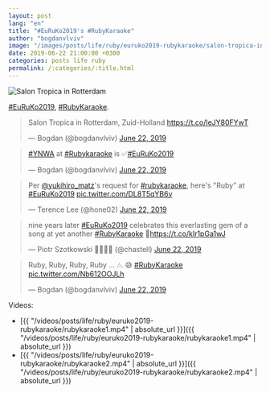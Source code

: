 ```yaml
---
layout: post
lang: "en"
title: "#EuRuKo2019's #RubyKaraoke"
author: "bogdanvlviv"
image: "/images/posts/life/ruby/euruko2019-rubykaraoke/salon-tropica-in-rotterdam.jpg"
date: 2019-06-22 21:00:00 +0300
categories: posts life ruby
permalink: /:categories/:title.html
---
```


<div class="picture">
  <img src="{{ "/images/posts/life/ruby/euruko2019-rubykaraoke/salon-tropica-in-rotterdam.jpg" | absolute_url }}" title="Salon Tropica in Rotterdam" loading="lazy">
</div>

[#EuRuKo2019](https://twitter.com/hashtag/EuRuKo2019), [#RubyKaraoke](https://twitter.com/hashtag/RubyKaraoke).

<blockquote class="twitter-tweet" data-lang="en"><p lang="nl" dir="ltr">Salon Tropica in Rotterdam, Zuid-Holland <a href="https://t.co/IeJY80FYwT">https://t.co/IeJY80FYwT</a></p>&mdash; Bogdan (@bogdanvlviv) <a href="https://twitter.com/bogdanvlviv/status/1142500592461537281?ref_src=twsrc%5Etfw">June 22, 2019</a></blockquote>

<blockquote class="twitter-tweet" data-lang="en"><p lang="en" dir="ltr"><a href="https://twitter.com/hashtag/YNWA?src=hash&amp;ref_src=twsrc%5Etfw">#YNWA</a> at <a href="https://twitter.com/hashtag/Rubykaraoke?src=hash&amp;ref_src=twsrc%5Etfw">#Rubykaraoke</a> is ✅<a href="https://twitter.com/hashtag/EuRuKo2019?src=hash&amp;ref_src=twsrc%5Etfw">#EuRuKo2019</a></p>&mdash; Bogdan (@bogdanvlviv) <a href="https://twitter.com/bogdanvlviv/status/1142529883324715009?ref_src=twsrc%5Etfw">June 22, 2019</a></blockquote>

<blockquote class="twitter-tweet" data-lang="en"><p lang="en" dir="ltr">Per <a href="https://twitter.com/yukihiro_matz?ref_src=twsrc%5Etfw">@yukihiro_matz</a>&#39;s request for <a href="https://twitter.com/hashtag/rubykaraoke?src=hash&amp;ref_src=twsrc%5Etfw">#rubykaraoke</a>, here&#39;s &quot;Ruby&quot; at <a href="https://twitter.com/hashtag/EuRuKo2019?src=hash&amp;ref_src=twsrc%5Etfw">#EuRuKo2019</a> <a href="https://t.co/DL8T5qYB6y">pic.twitter.com/DL8T5qYB6y</a></p>&mdash; Terence Lee (@hone02) <a href="https://twitter.com/hone02/status/1142544113759391748?ref_src=twsrc%5Etfw">June 22, 2019</a></blockquote>

<blockquote class="twitter-tweet" data-lang="en"><p lang="en" dir="ltr">nine years later <a href="https://twitter.com/hashtag/EuRuKo2019?src=hash&amp;ref_src=twsrc%5Etfw">#EuRuKo2019</a> celebrates this everlasting gem of a song at yet another <a href="https://twitter.com/hashtag/RubyKaraoke?src=hash&amp;ref_src=twsrc%5Etfw">#RubyKaraoke</a> 🎤<a href="https://t.co/kIr1pGa1wJ">https://t.co/kIr1pGa1wJ</a></p>&mdash; Piotr Szotkowski 🏳️‍🌈🇪🇺 (@chastell) <a href="https://twitter.com/chastell/status/1142544171871473664?ref_src=twsrc%5Etfw">June 22, 2019</a></blockquote>

<blockquote class="twitter-tweet" data-lang="en"><p lang="ht" dir="ltr">Ruby, Ruby, Ruby, Ruby ... 🎶. 😅 <a href="https://twitter.com/hashtag/RubyKaraoke?src=hash&amp;ref_src=twsrc%5Etfw">#RubyKaraoke</a> <a href="https://t.co/Nb612OOJLh">pic.twitter.com/Nb612OOJLh</a></p>&mdash; Bogdan (@bogdanvlviv) <a href="https://twitter.com/bogdanvlviv/status/1142575439413764096?ref_src=twsrc%5Etfw">June 22, 2019</a></blockquote>

Videos:
- [{{ "/videos/posts/life/ruby/euruko2019-rubykaraoke/rubykaraoke1.mp4" | absolute_url }}]({{ "/videos/posts/life/ruby/euruko2019-rubykaraoke/rubykaraoke1.mp4" | absolute_url }})
- [{{ "/videos/posts/life/ruby/euruko2019-rubykaraoke/rubykaraoke2.mp4" | absolute_url }}]({{ "/videos/posts/life/ruby/euruko2019-rubykaraoke/rubykaraoke2.mp4" | absolute_url }})
